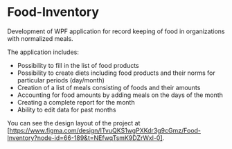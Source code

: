 # Food-Inventory
Development of WPF application for record keeping of food in organizations with normalized meals.

The application includes:
- Possibility to fill in the list of food products
- Possibility to create diets including food products and their norms for particular periods (day/month)
- Creation of a list of meals consisting of foods and their amounts
- Accounting for food amounts by adding meals on the days of the month
- Creating a complete report for the month
- Ability to edit data for past months


You can see the design layout of the project at [https://www.figma.com/design/ITvuQKS1wgPXKdr3g9cGmz/Food-Inventory?node-id=66-189&t=NEfwqTsmK9DZrWxl-0].
